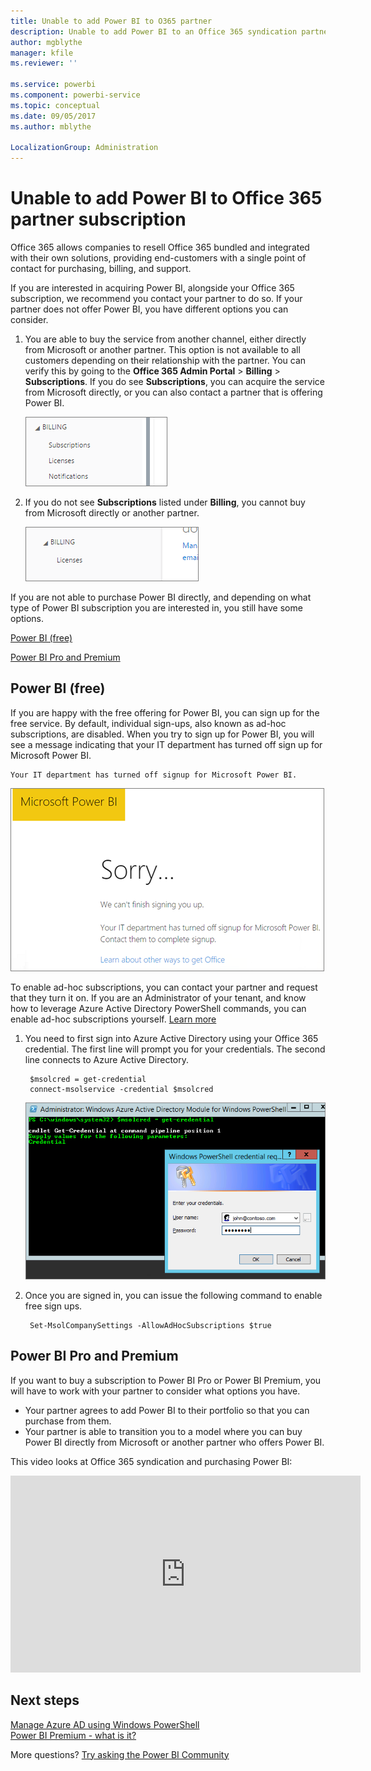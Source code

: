 ```yaml
---
title: Unable to add Power BI to O365 partner
description: Unable to add Power BI to an Office 365 syndication partner. The syndicated model is a purchasing model used by Office 365.
author: mgblythe
manager: kfile
ms.reviewer: ''

ms.service: powerbi
ms.component: powerbi-service
ms.topic: conceptual
ms.date: 09/05/2017
ms.author: mblythe

LocalizationGroup: Administration
---
```

# Unable to add Power BI to Office 365 partner subscription
Office 365 allows companies to resell Office 365 bundled and integrated with their own solutions, providing end-customers with a single point of contact for purchasing, billing, and support.

If you are interested in acquiring Power BI, alongside your Office 365 subscription, we recommend you contact your partner to do so. If your partner does not offer Power BI, you have different options you can consider.

1. You are able to buy the service from another channel, either directly from Microsoft or another partner. This option is not available to all customers depending on their relationship with the partner. You can verify this by going to the **Office 365 Admin Portal** > **Billing** > **Subscriptions**. If you do see **Subscriptions**, you can acquire the service from Microsoft directly, or you can also contact a partner that is offering Power BI.
   
    ![](media/service-admin-syndication-partner/billingsub.png)
2. If you do not see **Subscriptions** listed under **Billing**, you cannot buy from Microsoft directly or another partner. 
   
   ![](media/service-admin-syndication-partner/billing.png)

If you are not able to purchase Power BI directly, and depending on what type of Power BI subscription you are interested in, you still have some options.

[Power BI (free)](#power-bi-free)

[Power BI Pro and Premium](#power-bi-pro)

## Power BI (free)
If you are happy with the free offering for Power BI, you can sign up for the free service. By default, individual sign-ups, also known as ad-hoc subscriptions, are disabled. When you try to sign up for Power BI, you will see a message indicating that your IT department has turned off sign up for Microsoft Power BI.

    Your IT department has turned off signup for Microsoft Power BI.

![](media/service-admin-syndication-partner/sorry.png)

To enable ad-hoc subscriptions, you can contact your partner and request that they turn it on. If you are an Administrator of your tenant, and know how to leverage Azure Active Directory PowerShell commands, you can enable ad-hoc subscriptions yourself. [Learn more](https://technet.microsoft.com/library/jj151815.aspx)

1. You need to first sign into Azure Active Directory using your Office 365 credential. The first line will prompt you for your credentials. The second line connects to Azure Active Directory.
   
        $msolcred = get-credential
        connect-msolservice -credential $msolcred
   
    ![](media/service-admin-syndication-partner/aad-signin.png)
2. Once you are signed in, you can issue the following command to enable free sign ups.
   
        Set-MsolCompanySettings -AllowAdHocSubscriptions $true

## Power BI Pro and Premium
If you want to buy a subscription to Power BI Pro or Power BI Premium, you will have to work with your partner to consider what options you have.

* Your partner agrees to add Power BI to their portfolio so that you can purchase from them.
* Your partner is able to transition you to a model where you can buy Power BI directly from Microsoft or another partner who offers Power BI.

This video looks at Office 365 syndication and purchasing Power BI:

<iframe width="560" height="315" src="https://www.youtube.com/embed/C357phT94A8" frameborder="0" allowfullscreen></iframe>

## Next steps
[Manage Azure AD using Windows PowerShell](https://technet.microsoft.com/library/jj151815.aspx)  
[Power BI Premium - what is it?](service-premium.md)

More questions? [Try asking the Power BI Community](http://community.powerbi.com/)

